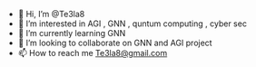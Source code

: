 - 👋 Hi, I’m @Te3la8
- 👀 I’m interested in AGI , GNN , quntum computing , cyber sec
- 🌱 I’m currently learning GNN
- 💞️ I’m looking to collaborate on GNN and AGI project
- 📫 How to reach me Te3la8@gmail.com

<!---
Te3la8/Te3la8 is a ✨ special ✨ repository because its `README.md` (this file) appears on your GitHub profile.
You can click the Preview link to take a look at your changes.
--->
